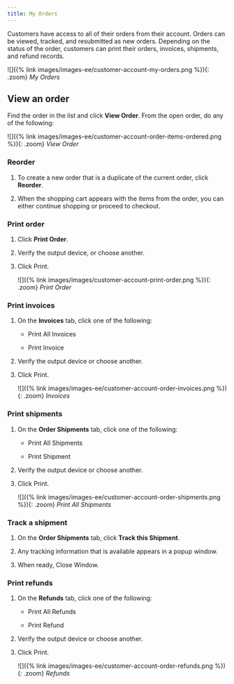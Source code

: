 ```yaml
---
title: My Orders
---
```


Customers have access to all of their orders from their account. Orders can be viewed, tracked, and resubmitted as new orders. Depending on the status of the order, customers can print their orders, invoices, shipments, and refund records.

![]({% link images/images-ee/customer-account-my-orders.png %}){: .zoom}
<span class="caption-edition-ee">_My Orders_</span>

## View an order

Find the order in the list and click **View Order**. From the open order, do any of the following:

![]({% link images/images-ee/customer-account-order-items-ordered.png %}){: .zoom}
<span class="caption-edition-ee">_View Order_</span>

### Reorder

1. To create a new order that is a duplicate of the current order, click **Reorder**.

1. When the shopping cart appears with the items from the order, you can either continue shopping or proceed to checkout.

### Print order

1. Click **Print Order**.

1. Verify the output device, or choose another.

1. Click <span class="btn">Print</span>.

    ![]({% link images/images/customer-account-print-order.png %}){: .zoom}
    _Print Order_

### Print invoices

1. On the **Invoices** tab, click one of the following:

    - Print All Invoices

    - Print Invoice

1. Verify the output device or choose another.

1. Click <span class="btn">Print</span>.

    ![]({% link images/images-ee/customer-account-order-invoices.png %}){: .zoom}
    <span class="caption-edition-ee">_Invoices_</span>

### Print shipments

1. On the **Order Shipments** tab, click one of the following:

    - Print All Shipments

    - Print Shipment

1. Verify the output device or choose another.

1. Click <span class="btn">Print</span>.

    ![]({% link images/images-ee/customer-account-order-shipments.png %}){: .zoom}
    <span class="caption-edition-ee">_Print All Shipments_</span>

### Track a shipment

1. On the **Order Shipments** tab, click **Track this Shipment**.

1. Any tracking information that is available appears in a popup window.

1. When ready, <span class="btn">Close Window</span>.

### Print refunds

1. On the **Refunds** tab, click one of the following:

    - Print All Refunds

    - Print Refund

1. Verify the output device or choose another.

1. Click <span class="btn">Print</span>.

    ![]({% link images/images-ee/customer-account-order-refunds.png %}){: .zoom}
    <span class="caption-edition-ee">_Refunds_</span>
